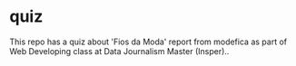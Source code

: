 # quiz
This repo has a quiz about 'Fios da Moda' report from modefica as part of Web Developing class at Data Journalism Master (Insper)..
